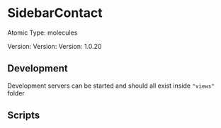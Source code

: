 # SidebarContact

Atomic Type: molecules

Version: Version: Version: 1.0.20







## Development

Development servers can be started and should all exist inside `"views"` folder

## Scripts
